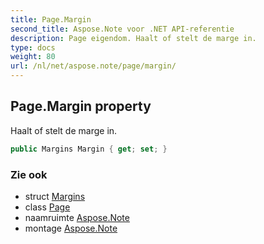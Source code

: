 ```yaml
---
title: Page.Margin
second_title: Aspose.Note voor .NET API-referentie
description: Page eigendom. Haalt of stelt de marge in.
type: docs
weight: 80
url: /nl/net/aspose.note/page/margin/
---
```

## Page.Margin property

Haalt of stelt de marge in.

```csharp
public Margins Margin { get; set; }
```

### Zie ook

* struct [Margins](../../margins/)
* class [Page](../)
* naamruimte [Aspose.Note](../../page/)
* montage [Aspose.Note](../../../)


